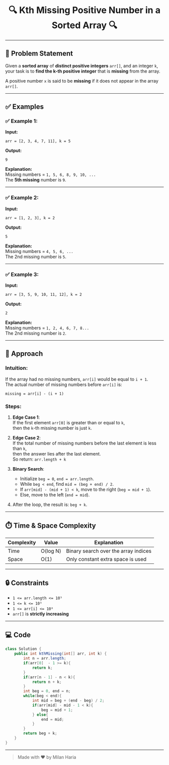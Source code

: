 <h1 align="center">🔍 Kth Missing Positive Number in a Sorted Array 🔍</h1>

---

## 📝 Problem Statement

Given a **sorted array** of **distinct positive integers** `arr[]`, and an integer `k`,  
your task is to **find the k-th positive integer** that is **missing** from the array.

A positive number `x` is said to be **missing** if it does not appear in the array `arr[]`.

---

## ✅ Examples

### ✅ Example 1:
**Input:**  
```
arr = [2, 3, 4, 7, 11], k = 5
```
**Output:**  
```
9
```
**Explanation:**  
Missing numbers = `1, 5, 6, 8, 9, 10, ...`  
The **5th missing** number is `9`.

---

### ✅ Example 2:
**Input:**  
```
arr = [1, 2, 3], k = 2
```
**Output:**  
```
5
```
**Explanation:**  
Missing numbers = `4, 5, 6, ...`  
The 2nd missing number is `5`.

---

### ✅ Example 3:
**Input:**  
```
arr = [3, 5, 9, 10, 11, 12], k = 2
```
**Output:**  
```
2
```
**Explanation:**  
Missing numbers = `1, 2, 4, 6, 7, 8...`  
The 2nd missing number is `2`.

---

## 🧠 Approach

### Intuition:
If the array had no missing numbers, `arr[i]` would be equal to `i + 1`.  
The actual number of missing numbers before `arr[i]` is:  
```
missing = arr[i] - (i + 1)
```

### Steps:

1. **Edge Case 1**:  
   If the first element `arr[0]` is greater than or equal to `k`,  
   then the `k`-th missing number is just `k`.

2. **Edge Case 2**:  
   If the total number of missing numbers before the last element is less than `k`,  
   then the answer lies after the last element.  
   So return: `arr.length + k`

3. **Binary Search**:
   - Initialize `beg = 0`, `end = arr.length`.
   - While `beg < end`, find `mid = (beg + end) / 2`.
   - If `arr[mid] - (mid + 1) < k`, move to the right (`beg = mid + 1`).
   - Else, move to the left (`end = mid`).

4. After the loop, the result is: `beg + k`.

---

## ⏱️ Time & Space Complexity

| Complexity | Value     | Explanation                            |
|------------|-----------|----------------------------------------|
| Time       | O(log N)  | Binary search over the array indices   |
| Space      | O(1)      | Only constant extra space is used      |

---

## 🔒 Constraints

- `1 <= arr.length <= 10⁵`
- `1 <= k <= 10⁵`
- `1 <= arr[i] <= 10⁶`
- `arr[]` is **strictly increasing**

---

## 💻 Code

```java
class Solution {
    public int kthMissing(int[] arr, int k) {
        int n = arr.length;
        if(arr[0]  - 1 >= k){
            return k;
        }
        if(arr[n - 1] - n < k){
            return n + k;
        }
        int beg = 0, end = n;
        while(beg < end){
            int mid = beg + (end - beg) / 2;
            if(arr[mid] - mid - 1 < k){
                beg = mid + 1;
            } else{
                end = mid;
            }
        }
        return beg + k;
    }
}
```

---

> Made with ❤️ by Milan Haria
